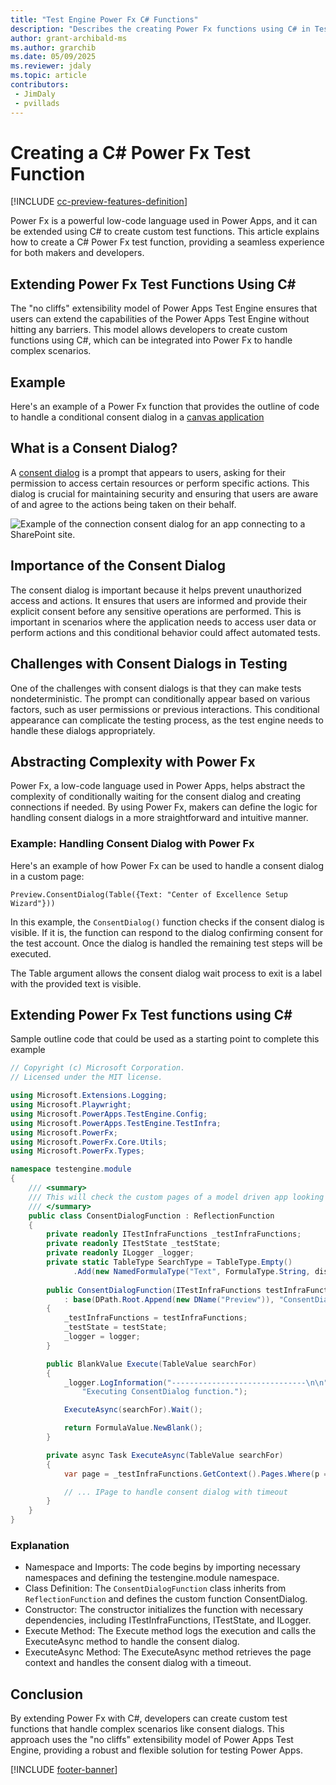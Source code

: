 ```yaml
---
title: "Test Engine Power Fx C# Functions"
description: "Describes the creating Power Fx functions using C# in Test Engine"
author: grant-archibald-ms
ms.author: grarchib
ms.date: 05/09/2025
ms.reviewer: jdaly
ms.topic: article
contributors:
 - JimDaly
 - pvillads
---
```


# Creating a C# Power Fx Test Function

[!INCLUDE [cc-preview-features-definition](../includes/cc-preview-features-definition.md)]

Power Fx is a powerful low-code language used in Power Apps, and it can be extended using C# to create custom test functions. This article explains how to create a C# Power Fx test function, providing a seamless experience for both makers and developers.

## Extending Power Fx Test Functions Using C#

The "no cliffs" extensibility model of Power Apps Test Engine ensures that users can extend the capabilities of the Power Apps Test Engine without hitting any barriers. This model allows developers to create custom functions using C#, which can be integrated into Power Fx to handle complex scenarios.

## Example

Here's an example of a Power Fx function that provides the outline of code to handle a conditional consent dialog in a [canvas application](./canvas-application.md)

## What is a Consent Dialog?

A [consent dialog](/power-apps/maker/canvas-apps/connections-list#connection-consent-dialog) is a prompt that appears to users, asking for their permission to access certain resources or perform specific actions. This dialog is crucial for maintaining security and ensuring that users are aware of and agree to the actions being taken on their behalf.

![Example of the connection consent dialog for an app connecting to a SharePoint site.](/power-apps/maker/canvas-apps/media/connections-list/power_apps_consent_dialog.png)

## Importance of the Consent Dialog

The consent dialog is important because it helps prevent unauthorized access and actions. It ensures that users are informed and provide their explicit consent before any sensitive operations are performed. This is important in scenarios where the application needs to access user data or perform actions and this conditional behavior could affect automated tests.

## Challenges with Consent Dialogs in Testing

One of the challenges with consent dialogs is that they can make tests nondeterministic. The prompt can conditionally appear based on various factors, such as user permissions or previous interactions. This conditional appearance can complicate the testing process, as the test engine needs to handle these dialogs appropriately.

## Abstracting Complexity with Power Fx

Power Fx, a low-code language used in Power Apps, helps abstract the complexity of conditionally waiting for the consent dialog and creating connections if needed. By using Power Fx, makers can define the logic for handling consent dialogs in a more straightforward and intuitive manner.

### Example: Handling Consent Dialog with Power Fx

Here's an example of how Power Fx can be used to handle a consent dialog in a custom page:

```powerfx
Preview.ConsentDialog(Table({Text: "Center of Excellence Setup Wizard"}))
```

In this example, the `ConsentDialog()` function checks if the consent dialog is visible. If it is, the function can respond to the dialog confirming consent for the test account. Once the dialog is handled the remaining test steps will be executed.

The Table argument allows the consent dialog wait process to exit is a label with the provided text is visible.

## Extending Power Fx Test functions using C#

Sample outline code that could be used as a starting point to complete this example

```csharp
// Copyright (c) Microsoft Corporation.
// Licensed under the MIT license.

using Microsoft.Extensions.Logging;
using Microsoft.Playwright;
using Microsoft.PowerApps.TestEngine.Config;
using Microsoft.PowerApps.TestEngine.TestInfra;
using Microsoft.PowerFx;
using Microsoft.PowerFx.Core.Utils;
using Microsoft.PowerFx.Types;

namespace testengine.module
{
    /// <summary>
    /// This will check the custom pages of a model driven app looking for a consent dialog
    /// </summary>
    public class ConsentDialogFunction : ReflectionFunction
    {
        private readonly ITestInfraFunctions _testInfraFunctions;
        private readonly ITestState _testState;
        private readonly ILogger _logger;
        private static TableType SearchType = TableType.Empty()
              .Add(new NamedFormulaType("Text", FormulaType.String, displayName: "Text"));
    
        public ConsentDialogFunction(ITestInfraFunctions testInfraFunctions, ITestState testState, ILogger logger)
            : base(DPath.Root.Append(new DName("Preview")), "ConsentDialog", FormulaType.Blank, SearchType)
        {
            _testInfraFunctions = testInfraFunctions;
            _testState = testState;
            _logger = logger;
        }

        public BlankValue Execute(TableValue searchFor)
        {
            _logger.LogInformation("------------------------------\n\n" +
                "Executing ConsentDialog function.");

            ExecuteAsync(searchFor).Wait();

            return FormulaValue.NewBlank();
        }

        private async Task ExecuteAsync(TableValue searchFor)
        {
            var page = _testInfraFunctions.GetContext().Pages.Where(p => p.Url.Contains("main.aspx")).First();

            // ... IPage to handle consent dialog with timeout
        }
    }
}
```

### Explanation

- Namespace and Imports: The code begins by importing necessary namespaces and defining the testengine.module namespace.
- Class Definition: The `ConsentDialogFunction` class inherits from `ReflectionFunction` and defines the custom function ConsentDialog.
- Constructor: The constructor initializes the function with necessary dependencies, including ITestInfraFunctions, ITestState, and ILogger.
- Execute Method: The Execute method logs the execution and calls the ExecuteAsync method to handle the consent dialog.
- ExecuteAsync Method: The ExecuteAsync method retrieves the page context and handles the consent dialog with a timeout.

## Conclusion

By extending Power Fx with C#, developers can create custom test functions that handle complex scenarios like consent dialogs. This approach uses the "no cliffs" extensibility model of Power Apps Test Engine, providing a robust and flexible solution for testing Power Apps.

[!INCLUDE [footer-banner](../includes/footer-banner.md)]
